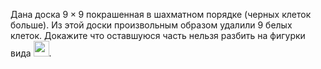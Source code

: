 Дана доска $9\times 9$ покрашенная в шахматном порядке (черных клеток больше). Из этой доски произвольным образом удалили 9 белых клеток. Докажите что оставшуюся часть нельзя разбить на фигурки вида <img src="https://matol.nomomon.repl.co/http:&&matol.kz&images&18&obl_2001_10_7_2.jpg" height="25">.